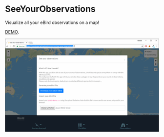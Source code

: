 # SeeYourObservations
Visualize all your eBird observations on a map!

[DEMO](https://zoziologie.raphaelnussbaumer.com/see-your-observations/).

![Exemple](/assets/sYO.gif)


